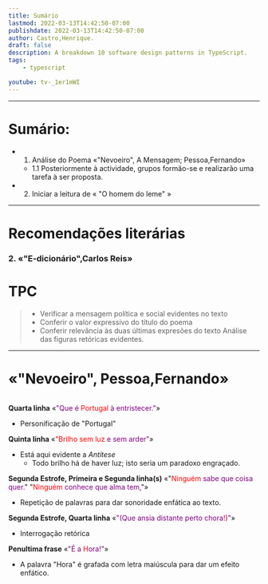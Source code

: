 ```yaml
---
title: Sumário
lastmod: 2022-03-13T14:42:50-07:00
publishdate: 2022-03-13T14:42:50-07:00
author: Castro,Henrique.
draft: false
description: A breakdown 10 software design patterns in TypeScript.
tags: 
    - typescript

youtube: tv-_1er1mWI
---
```

---
# Sumário: 
+ 1. Análise do Poema «"Nevoeiro", A Mensagem; Pessoa,Fernando»
   + 1.1 Posteriormente à actividade, grupos formão-se e realizarão uma tarefa à ser proposta.
+ 2. Iniciar a leitura de « "O homem do leme" »
---

# Recomendações literárias
### 2. «"E-dicionário",Carlos Reis»

# TPC
> + Verificar a mensagem política e social evidentes no texto
> + Conferir o valor expressivo do título do poema
> + Conferir relevância às duas últimas expresões do texto
> Análise das figuras retóricas evidentes.
--- 
# «"Nevoeiro", Pessoa,Fernando»
```md!

```
**Quarta linha** «<span style="color:purple">"Que é <span style="color:red">Portugal</span> à entristecer."</span>»
+ Personificação de "Portugal"

**Quinta linha** «<span style="color:red">"Brilho sem luz <span style="color:purple">e sem arder"</span></span>»
+ Está aqui evidente a _Antítese_
   + Todo brilho há de haver luz; isto seria um paradoxo engraçado.

**Segunda Estrofe, Primeira e Segunda linha(s)** 
«"<span style="color:red">Ninguém</span><span style="color:purple"> sabe que coisa quer.</span>"
"<span style="color:red">Ninguém</span><span style="color:purple"> conhece que alma tem,</span>"»
+ Repetição de palavras para dar sonoridade enfática ao texto.

**Segunda Estrofe, Quarta linha** 
«<span style="color:purple">"(Que ansia distante perto chora</span><span style="color:red">!</span><span style="color:purple">)"</span>»
+ Interrogação retórica

**Penultima frase**
«<span style="color:purple">"É a</span><span style="color:red"> H</span><span style="color:purple">ora!"</span>»
+ A palavra "Hora" é grafada com letra maiúscula para dar um efeito enfático.
```

